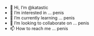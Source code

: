 - 👋 Hi, I’m @katastic
- 👀 I’m interested in ... penis
- 🌱 I’m currently learning ... penis
- 💞️ I’m looking to collaborate on ... penis
- 📫 How to reach me ... penis

<!---
katastic/katastic is a ✨ special ✨ repository because its `README.md` (this file) appears on your GitHub profile.
You can click the Preview link to take a look at your changes.
--->
